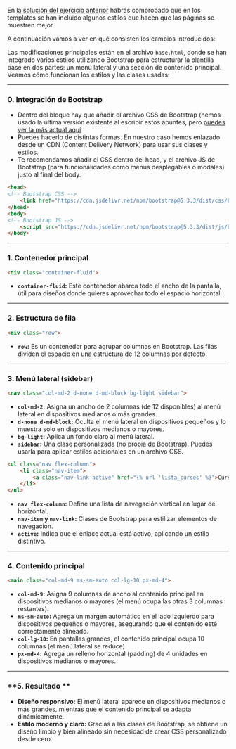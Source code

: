 En [la solución del ejercicio anterior](https://github.com/jihuertas/gestioncursos/blob/solucionJI/cursosapp/templates/cursosapp/base.html) habrás comprobado que en los templates se han incluido algunos estilos que hacen que las páginas se muestren mejor.

A continuación vamos a ver en qué consisten los cambios introducidos:

Las modificaciones principales están en el archivo `base.html`, donde se han integrado varios estilos utilizando Bootstrap para estructurar la plantilla base en dos partes: un menú lateral y una sección de contenido principal. Veamos cómo funcionan los estilos y las clases usadas:

---

### **0. Integración de Bootstrap**
- Dentro del bloque <head> hay que añadir el archivo CSS de Bootstrap (hemos usado la última versión existente al escribir estos apuntes, pero [puedes ver la más actual aquí](https://getbootstrap.com/docs/5.3/getting-started/download/)
- Puedes hacerlo de distintas formas. En nuestro caso hemos enlazado desde un CDN (Content Delivery Network) para usar sus clases y estilos.
- Te recomendamos añadir el CSS dentro del head, y el archivo JS de Bootstrap (para funcionalidades como menús desplegables o modales) justo al final del body.
```html
<head>
<!-- Bootstrap CSS -->
    <link href="https://cdn.jsdelivr.net/npm/bootstrap@5.3.3/dist/css/bootstrap.min.css" rel="stylesheet" integrity="sha384-QWTKZyjpPEjISv5WaRU9OFeRpok6YctnYmDr5pNlyT2bRjXh0JMhjY6hW+ALEwIH" crossorigin="anonymous">
</head>
<body>
<!-- Bootstrap JS -->
    <script src="https://cdn.jsdelivr.net/npm/bootstrap@5.3.3/dist/js/bootstrap.bundle.min.js" integrity="sha384-YvpcrYf0tY3lHB60NNkmXc5s9fDVZLESaAA55NDzOxhy9GkcIdslK1eN7N6jIeHz" crossorigin="anonymous"></script>
</body>

```

---


### **1. Contenedor principal**
```html
<div class="container-fluid">
```
- **`container-fluid`:** Este contenedor abarca todo el ancho de la pantalla, útil para diseños donde quieres aprovechar todo el espacio horizontal.

---

### **2. Estructura de fila**
```html
<div class="row">
```
- **`row`:** Es un contenedor para agrupar columnas en Bootstrap. Las filas dividen el espacio en una estructura de 12 columnas por defecto.

---

### **3. Menú lateral (sidebar)**
```html
<nav class="col-md-2 d-none d-md-block bg-light sidebar">
```
- **`col-md-2`:** Asigna un ancho de 2 columnas (de 12 disponibles) al menú lateral en dispositivos medianos o más grandes.
- **`d-none d-md-block`:** Oculta el menú lateral en dispositivos pequeños y lo muestra solo en dispositivos medianos o mayores.
- **`bg-light`:** Aplica un fondo claro al menú lateral.
- **`sidebar`:** Una clase personalizada (no propia de Bootstrap). Puedes usarla para aplicar estilos adicionales en un archivo CSS.

```html
<ul class="nav flex-column">
    <li class="nav-item">
        <a class="nav-link active" href="{% url 'lista_cursos' %}">Cursos</a>
    </li>
</ul>
```
- **`nav flex-column`:** Define una lista de navegación vertical en lugar de horizontal.
- **`nav-item` y `nav-link`:** Clases de Bootstrap para estilizar elementos de navegación.
- **`active`:** Indica que el enlace actual está activo, aplicando un estilo distintivo.

---

### **4. Contenido principal**
```html
<main class="col-md-9 ms-sm-auto col-lg-10 px-md-4">
```
- **`col-md-9`:** Asigna 9 columnas de ancho al contenido principal en dispositivos medianos o mayores (el menú ocupa las otras 3 columnas restantes).
- **`ms-sm-auto`:** Agrega un margen automático en el lado izquierdo para dispositivos pequeños o mayores, asegurando que el contenido esté correctamente alineado.
- **`col-lg-10`:** En pantallas grandes, el contenido principal ocupa 10 columnas (el menú lateral se reduce).
- **`px-md-4`:** Agrega un relleno horizontal (padding) de 4 unidades en dispositivos medianos o mayores.



---

### **5. Resultado **
- **Diseño responsivo:** El menú lateral aparece en dispositivos medianos o más grandes, mientras que el contenido principal se adapta dinámicamente.
- **Estilo moderno y claro:** Gracias a las clases de Bootstrap, se obtiene un diseño limpio y bien alineado sin necesidad de crear CSS personalizado desde cero.
